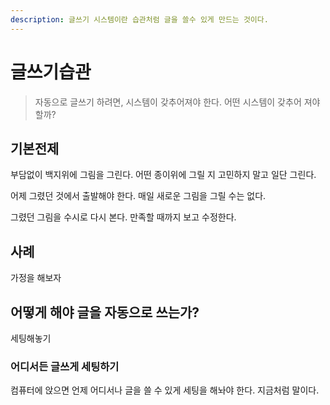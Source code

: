 ```yaml
---
description: 글쓰기 시스템이란 습관처럼 글을 쓸수 있게 만드는 것이다.
---
```


# 글쓰기습관

> 자동으로 글쓰기 하려면, 시스템이 갖추어져야 한다. 어떤 시스템이 갖추어 져야 할까?

## 기본전제

부담없이 백지위에 그림을 그린다. 어떤 종이위에 그릴 지 고민하지 말고 일단 그린다.

어제 그렸던 것에서 출발해야 한다. 매일 새로운 그림을 그릴 수는 없다.

그렸던 그림을 수시로 다시 본다. 만족할 때까지 보고 수정한다.

## 사례

가정을 해보자

## 어떻게 해야 글을 자동으로 쓰는가?

세팅해놓기

### 어디서든 글쓰게 세팅하기

컴퓨터에 앉으면 언제 어디서나 글을 쓸 수 있게 세팅을 해놔야 한다. 지금처럼 말이다.


